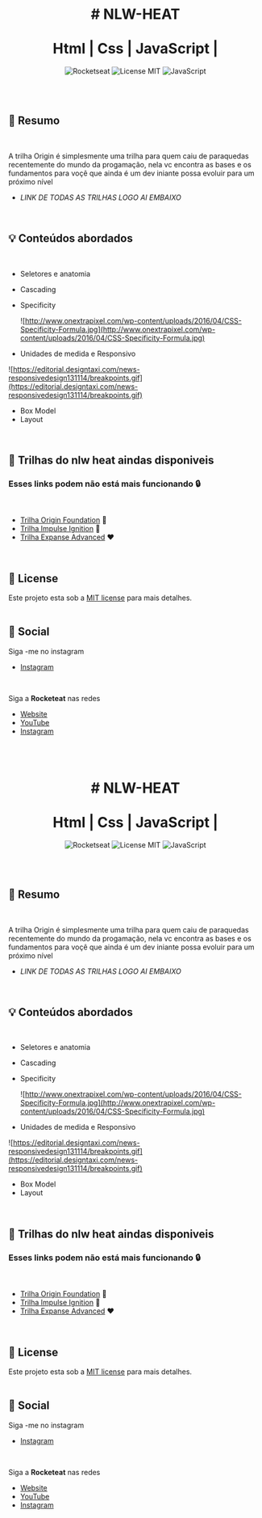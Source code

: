 
<br />
<br />
<h1 align="center">
 #     NLW-HEAT
  <br />
  <br />
  Html |  Css  |  JavaScript | 
</h1>
  
<p align="center">
  <img alt="Rocketseat" src="https://img.shields.io/badge/Created%20by%3A-Rocketseat-%236D5CCD" />
  <img alt="License MIT" src="https://img.shields.io/badge/License-MIT-%2398C611" />
  <img alt="JavaScript" src="https://img.shields.io/badge/Main%20lenguage-JavaScript-%232F74C0" /> <br />
</p> 
<br />
<br />


## 📓 Resumo
<br />

A trilha Origin é simplesmente uma trilha para quem caiu de paraquedas recentemente do mundo da progamação, nela vc encontra as bases e os fundamentos para voçê que ainda é um dev iniante possa evoluir para um próximo nível 
-  *LINK DE TODAS AS TRILHAS LOGO AI EMBAIXO*

<br />

## :bulb: Conteúdos abordados
<br />

- Seletores e anatomia
- Cascading
- Specificity
    
    
    ![http://www.onextrapixel.com/wp-content/uploads/2016/04/CSS-Specificity-Formula.jpg](http://www.onextrapixel.com/wp-content/uploads/2016/04/CSS-Specificity-Formula.jpg)
    
- Unidades de medida e Responsivo


![https://editorial.designtaxi.com/news-responsivedesign131114/breakpoints.gif](https://editorial.designtaxi.com/news-responsivedesign131114/breakpoints.gif)


- Box Model
- Layout

<br />

## :rocket: Trilhas do nlw heat aindas disponiveis
### Esses links podem não está mais funcionando :lock:
<br />

  - [Trilha Origin
Foundation](https://app.rocketseat.com.br/node/mission-origin) :blue_heart:
  - [Trilha  Impulse
Ignition](https://app.rocketseat.com.br/node/mission-discover) :green_heart:
  - [Trilha Expanse
Advanced](https://app.rocketseat.com.br/node/mission-node.js) ❤️
 
 <br>
  
## :memo: License

Este projeto esta sob a [MIT license](LICENSE) para mais detalhes.
<br />
<br />

## :iphone: Social

Siga -me no instagram
<br />

- [Instagram](https://www.instagram.com/_anselmo_69/)

<br />

Siga a **Rocketeat** nas redes
<br />

- [Website](https://rocketseat.com.br/)
- [YouTube](https://www.youtube.com/channel/UCSfwM5u0Kce6Cce8_S72olg)
- [Instagram](https://www.instagram.com/rocketseat_oficial/?hl=pt-br)
<br />
<br />
<h1 align="center">
 #     NLW-HEAT
  <br />
  <br />
  Html |  Css  |  JavaScript | 
</h1>
  
<p align="center">
  <img alt="Rocketseat" src="https://img.shields.io/badge/Created%20by%3A-Rocketseat-%236D5CCD" />
  <img alt="License MIT" src="https://img.shields.io/badge/License-MIT-%2398C611" />
  <img alt="JavaScript" src="https://img.shields.io/badge/Main%20lenguage-JavaScript-%232F74C0" /> <br />
</p> 
<br />
<br />


## 📓 Resumo
<br />

A trilha Origin é simplesmente uma trilha para quem caiu de paraquedas recentemente do mundo da progamação, nela vc encontra as bases e os fundamentos para voçê que ainda é um dev iniante possa evoluir para um próximo nível 
-  *LINK DE TODAS AS TRILHAS LOGO AI EMBAIXO*

<br />

## :bulb: Conteúdos abordados
<br />

- Seletores e anatomia
- Cascading
- Specificity
    
    
    ![http://www.onextrapixel.com/wp-content/uploads/2016/04/CSS-Specificity-Formula.jpg](http://www.onextrapixel.com/wp-content/uploads/2016/04/CSS-Specificity-Formula.jpg)
    
- Unidades de medida e Responsivo


![https://editorial.designtaxi.com/news-responsivedesign131114/breakpoints.gif](https://editorial.designtaxi.com/news-responsivedesign131114/breakpoints.gif)


- Box Model
- Layout

<br />

## :rocket: Trilhas do nlw heat aindas disponiveis
### Esses links podem não está mais funcionando :lock:
<br />

  - [Trilha Origin
Foundation](https://app.rocketseat.com.br/node/mission-origin) :blue_heart:
  - [Trilha  Impulse
Ignition](https://app.rocketseat.com.br/node/mission-discover) :green_heart:
  - [Trilha Expanse
Advanced](https://app.rocketseat.com.br/node/mission-node.js) ❤️
 
 <br>
  
## :memo: License

Este projeto esta sob a [MIT license](LICENSE) para mais detalhes.
<br />
<br />

## :iphone: Social

Siga -me no instagram
<br />

- [Instagram](https://www.instagram.com/_anselmo_69/)

<br />

Siga a **Rocketeat** nas redes
<br />

- [Website](https://rocketseat.com.br/)
- [YouTube](https://www.youtube.com/channel/UCSfwM5u0Kce6Cce8_S72olg)
- [Instagram](https://www.instagram.com/rocketseat_oficial/?hl=pt-br)
